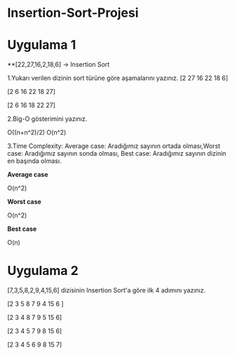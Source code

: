 # Insertion-Sort-Projesi

# Uygulama 1
**[22,27,16,2,18,6] -> Insertion Sort

1.Yukarı verilen dizinin sort türüne göre aşamalarını yazınız.
[2 27 16 22 18 6]

[2 6 16 22 18 27]

[2 6 16 18 22 27]

2.Big-O gösterimini yazınız.

O((n+n^2)/2)
O(n^2)

3.Time Complexity: Average case: Aradığımız sayının ortada olması,Worst case: Aradığımız sayının sonda olması, Best case: Aradığımız sayının dizinin en başında olması.

**Average case**

O(n^2)

**Worst case**

O(n^2)

**Best case**

O(n)

# Uygulama 2

[7,3,5,8,2,9,4,15,6] dizisinin Insertion Sort'a göre ilk 4 adımını yazınız.

[2 3 5 8 7 9 4 15 6 ]

[2 3 4 8 7 9 5 15 6]

[2 3 4 5 7 9 8 15 6]

[2 3 4 5 6 9 8 15 7]
 

